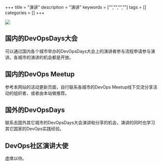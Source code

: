 +++
title = "演讲"
description = "演讲"
keywords = ["","","",""]
tags = []
categories = []
+++

![](/old/bg-speaking.jpg)

## 国内的DevOpsDays大会

可以通过国内各个城市举办的DevOpsDays大会上的演讲者参与流程申请参与演讲。各城市的演讲的机会都是开放。

## 国内的DevOps Meetup

参考本网站的活动更新页面，自行联系各城市的DevOps Meetup线下交流分享活动的组织者，或者由本站做推荐。

## 国外的DevOpsDays
联系去国外其它城市的DevOpsDays大会演讲和分享的机会，演讲的同时也学习其它国家的DevOps实践经验。


## DevOps社区演讲大使

虚席以待。